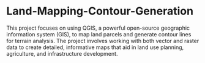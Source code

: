 # Land-Mapping-Contour-Generation
This project focuses on using QGIS, a powerful open-source geographic information system (GIS), to map land parcels and generate contour lines for terrain analysis. The project involves working with both vector and raster data to create detailed, informative maps that aid in land use planning, agriculture, and infrastructure development.
